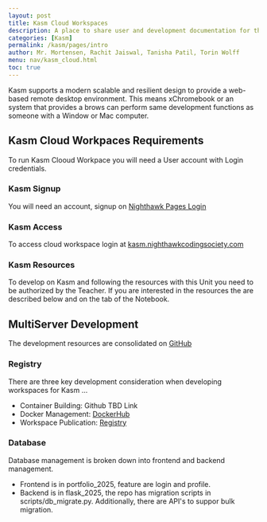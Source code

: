 ```yaml
---
layout: post
title: Kasm Cloud Workspaces
description: A place to share user and development documentation for the Kasm Cloud Workspaces Project
categories: [Kasm]
permalink: /kasm/pages/intro
author: Mr. Mortensen, Rachit Jaiswal, Tanisha Patil, Torin Wolff
menu: nav/kasm_cloud.html
toc: true
---
```


<style>
    /* Container for the whole component */
    .installer-container {
        position: fixed;
        top: 50%;
        right: 0;
        transform: translateY(-50%);
    }

    /* Button to toggle the installer */
    .expand-button {
        padding: 15px 25px;
        background-color: #007BFF;
        color: white;
        border: none;
        cursor: pointer;
        border-radius: 8px 0 0 8px;
        font-size: 16px;
        font-weight: bold;
        transition: all 0.3s ease;
        box-shadow: 0 4px 6px rgba(0, 0, 0, 0.1);
        display: flex;
        align-items: center;
    }

    .expand-button:hover {
        background-color: #0056b3;
        box-shadow: 0 6px 8px rgba(0, 0, 0, 0.2);
        transform: translateX(-5px);
    }

    /* Add an arrow icon */
    .expand-button::before {
        content: '➔';
        margin-right: 10px; /* Space between arrow and text */
        font-size: 18px;
        transition: transform 0.3s ease;
        transform: rotate(180deg);
    }

    /* Rotate the arrow when expanded */
    .expanded .expand-button::before {
        transform: rotate(90deg);
    }

    /* Hidden buttons initially */
    .button-container {
        display: flex;
        flex-direction: column;
        gap: 10px;
        margin-top: 20px;
        transform: translateX(100%); /* Initially hide off-screen */
        transition: transform 0.5s ease;
        opacity: 0; /* Initially hidden */
    }

    /* Buttons styling */
    .guide-button {
        padding: 15px 30px;
        font-size: 18px;
        color: black;
        background-color: #007BFF;
        border: none;
        border-radius: 8px;
        cursor: pointer;
        text-decoration: none;
        text-align: center;
        transition: background-color 0.3s ease;
        width: 250px;
    }

    .guide-button:hover {
        background-color: #0056b3;
    }

    /* Class to reveal the buttons */
    .expanded .button-container {
        transform: translateX(0); /* Bring buttons into view */
        opacity: 1; /* Show buttons */
    }
</style>

Kasm supports a modern scalable and resilient design to provide a web-based remote desktop environment.  This means xChromebook or an system that provides a brows can perform same development functions as someone with a Window or Mac computer.

## Kasm Cloud Workpaces Requirements

To run Kasm Clooud Workpace you will need a User account with Login credentials.  

### Kasm Signup

You will need an account, signup on [Nighthawk Pages Login](/portfolio_2025/login)

### Kasm Access

To access cloud workspace login at [kasm.nighthawkcodingsociety.com](https://kasm.nighthawkcodingsociety.com/#/login)

### Kasm Resources

To develop on Kasm and following the resources with this Unit you need to be authorized by the Teacher.  If you are interested in the resources the are described below and on the tab of the Notebook.

## MultiServer Development

The development resources are consolidated on [GitHub](https://github.com/nighthawkcoders/kasm-multi-server)

### Registry

There are three key development consideration when developing workspaces for Kasm ...

- Container Building: Github TBD Link
- Docker Management: [DockerHub](https://hub.docker.com/r/nighthawkcoders/pusd-student-ubuntu/tags)
- Workspace Publication: [Registry](https://nighthawkcoders.github.io/kasm_registry/1.0/)

### Database

Database management is broken down into frontend and backend management.

- Frontend is in portfolio_2025, feature are login and profile.
- Backend is in flask_2025, the repo has migration scripts in scripts/db_migrate.py.  Additionally, there are API's to suppor bulk migration.  



<!---
I think meta data would be required to pull this off effectively

<div class="installer-container">
    <button class="expand-button" onclick="toggleInstaller()">Installer Docs</button>
    
    <div class="button-container">
        <a href="https://github.com/nighthawkcoders/kasm-multi-server" class="guide-button">Installer</a>
        <a href="{{site.baseurl}}/kasm/installer/guide" class="guide-button">User Guide</a>
        <a href="{{site.baseurl}}/kasm/installer/developer_guide" class="guide-button">Developers Guide</a>
    </div>
</div>

<script>
    function toggleInstaller() {
        const container = document.querySelector('.installer-container');
        container.classList.toggle('expanded');
    }
</script>

## Multiserver Docs

<ul>
{% for post in site.posts %}
  {% if post.path contains "/Kasm/Config_Guides/" %}
    <li>
      <a href="{{ site.baseurl }}{{ post.permalink | default: post.url }}">{{ post.title }}</a>
    </li>
  {% endif %}
{% endfor %}
</ul>

## Relational Database Service (RDS)

<ul>
{% for post in site.posts %}
  {% if post.path contains "/Kasm/RDS/" %}
    <li>
      <a href="{{ site.baseurl }}{{ post.permalink | default: post.url }}">{{ post.title }}</a>
    </li>
  {% endif %}
{% endfor %}
</ul>

## Installer Guides (All Versions)

<ul>
{% for post in site.posts %}
  {% if post.path contains "/Kasm/Installer_Guides/" %}
    <li>
      <a href="{{ site.baseurl }}{{ post.permalink | default: post.url }}">{{ post.title }}</a>
    </li>
  {% endif %}
{% endfor %}
</ul>

-->